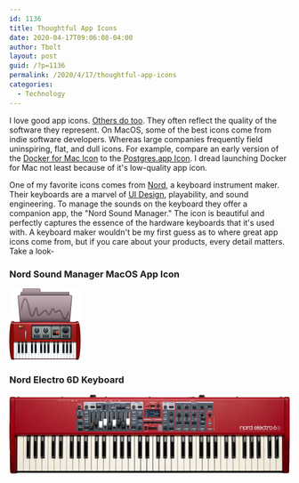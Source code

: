 ```yaml
--- 
id: 1136 
title: Thoughtful App Icons
date: 2020-04-17T09:06:08-04:00 
author: Tbolt 
layout: post 
guid: /?p=1136 
permalink: /2020/4/17/thoughtful-app-icons
categories: 
  - Technology 
--- 
```


I love good app icons. [Others do too](https://tbolt.space/2017/09/28/on-app-icons). They often reflect the quality of the software they represent. On MacOS, some of the best icons come from indie software developers. Whereas large companies frequently field uninspiring, flat, and dull icons. For example, compare an early version of the [Docker for Mac Icon](https://codefresh.io/wp-content/uploads/2018/11/image1-1.png) to the [Postgres.app Icon](https://postgresapp.com). I dread launching Docker for Mac not least because of it's low-quality app icon.

One of my favorite icons comes from [Nord](https://www.nordkeyboards.com), a keyboard instrument maker. Their keyboards are a marvel of [UI Design](http://localhost:4000/2014/06/11/nord-keyboards-interface-design/), playability, and sound engineering. To manage the sounds on the keyboard they offer a companion app, the "Nord Sound Manager." The icon is beautiful and perfectly captures the essence of the hardware keyboards that it's used with. A keyboard maker wouldn't be my first guess as to where great app icons come from, but if you care about your products, every detail matters. Take a look-

### Nord Sound Manager MacOS App Icon
![The Nord Sound Manager MacOS App Icon](/uploads/2020/04/nord-app-icon.png) 

### Nord Electro 6D Keyboard
![Nord Keyboard](/uploads/2020/04/nord-electro6d.png)